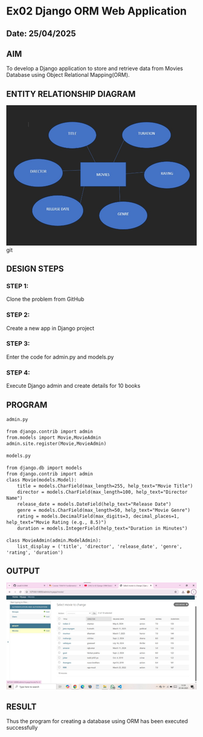# Ex02 Django ORM Web Application
## Date: 25/04/2025 

## AIM
To develop a Django application to store and retrieve data from Movies Database using Object Relational Mapping(ORM).
## ENTITY RELATIONSHIP DIAGRAM
![alt text](<WhatsApp Image 2025-04-25 at 15.16.14_1a94b297.jpg>)
git
## DESIGN STEPS
### STEP 1:
Clone the problem from GitHub

### STEP 2:
Create a new app in Django project

### STEP 3:
Enter the code for admin.py and models.py

### STEP 4:
Execute Django admin and create details for 10 books

## PROGRAM
```
admin.py

from django.contrib import admin
from.models import Movie,MovieAdmin
admin.site.register(Movie,MovieAdmin)

models.py

from django.db import models
from django.contrib import admin
class Movie(models.Model):
    title = models.CharField(max_length=255, help_text="Movie Title")
    director = models.CharField(max_length=100, help_text="Director Name")
    release_date = models.DateField(help_text="Release Date")
    genre = models.CharField(max_length=50, help_text="Movie Genre")
    rating = models.DecimalField(max_digits=3, decimal_places=1, help_text="Movie Rating (e.g., 8.5)")
    duration = models.IntegerField(help_text="Duration in Minutes")

class MovieAdmin(admin.ModelAdmin):
    list_display = ('title', 'director', 'release_date', 'genre', 'rating', 'duration')

```


## OUTPUT
![alt text](<WhatsApp Image 2025-04-25 at 12.29.16_eac156db.jpg>)



## RESULT
Thus the program for creating a database using ORM has been executed successfully
